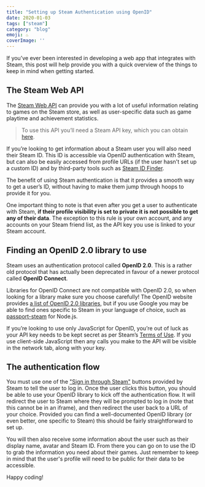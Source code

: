 ```yaml
---
title: "Setting up Steam Authentication using OpenID"
date: 2020-01-03
tags: ["steam"]
category: "blog"
emoji: ♨️
coverImage: ''
--- 
```


If you’ve ever been interested in developing a web app that integrates with Steam, this post will help provide you with a quick overview of the things to keep in mind when getting started.

## The Steam Web API

The [Steam Web API](https://developer.valvesoftware.com/wiki/Steam_Web_API) can provide you with a lot of useful information relating to games on the Steam store, as well as user-specific data such as game playtime and achievement statistics.

> To use this API you’ll need a Steam API key, which you can obtain [here](https://steamcommunity.com/dev/apikey).

If you’re looking to get information about a Steam user you will also need their Steam ID. This ID is accessible via OpenID authentication with Steam, but can also be easily accessed from profile URLs (if the user hasn't set up a custom ID) and by third-party tools such as [Steam ID Finder](https://steamidfinder.com/).

The benefit of using Steam authentication is that it provides a smooth way to get a user’s ID, without having to make them jump through hoops to provide it for you.

One important thing to note is that even after you get a user to authenticate with Steam, **if their profile visibility is set to private it is not possible to get any of their data**. The exception to this rule is your own account, and any accounts on your Steam friend list, as the API key you use is linked to your Steam account. 

## Finding an OpenID 2.0 library to use

Steam uses an authentication protocol called **OpenID 2.0**. This is a rather old protocol that has actually been deprecated in favour of a newer protocol called **OpenID Connect**. 

Libraries for OpenID Connect are not compatible with OpenID 2.0, so when looking for a library make sure you choose carefully! The OpenID website provides [a list of OpenID 2.0 libraries](https://openid.net/developers/libraries/obsolete/), but if you use Google you may be able to find ones specific to Steam in your language of choice, such as [passport-steam](https://github.com/liamcurry/passport-steam) for Node.js. 

If you’re looking to use only JavaScript for OpenID, you’re out of luck as your API key needs to be kept secret as per Steam’s [Terms of Use](https://steamcommunity.com/dev/apiterms). If you use client-side JavaScript then any calls you make to the API will be visible in the network tab, along with your key.

## The authentication flow

You must use one of the ["Sign in through Steam"](https://steamcommunity-a.akamaihd.net/public/images/signinthroughsteam/sits_01.png) buttons provided by Steam to tell the user to log in. Once the user clicks this button, you should be able to use your OpenID library to kick off the authentication flow. It will redirect the user to Steam where they will be prompted to log in (note that this cannot be in an iframe), and then redirect the user back to a URL of your choice. Provided you can find a well-documented OpenID library (or even better, one specific to Steam) this should be fairly straightforward to set up.

You will then also receive some information about the user such as their display name, avatar and Steam ID. From there you can go on to use the ID to grab the information you need about their games. Just remember to keep in mind that the user's profile will need to be public for their data to be accessible.

Happy coding!


